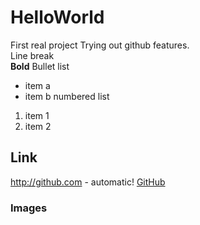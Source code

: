 # HelloWorld
First real project
Trying out github features.\
Line break \
**Bold**
Bullet list
- item a
- item b
numbered list
1. item 1
1. item 2
## Link
http://github.com - automatic!
[GitHub](http://github.com)

### Images

